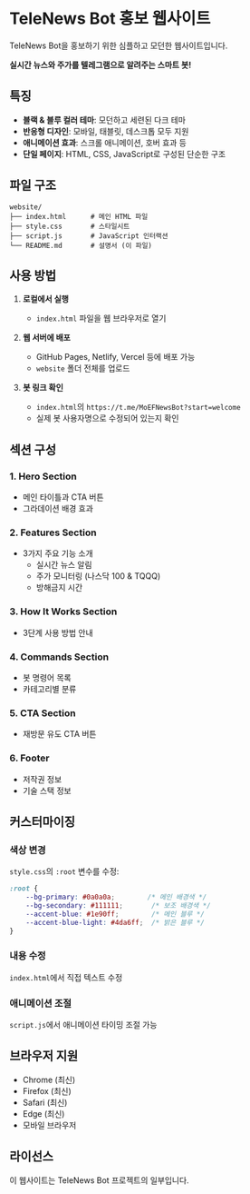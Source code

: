 # TeleNews Bot 홍보 웹사이트

TeleNews Bot을 홍보하기 위한 심플하고 모던한 웹사이트입니다.

**실시간 뉴스와 주가를 텔레그램으로 알려주는 스마트 봇!**

## 특징

- **블랙 & 블루 컬러 테마**: 모던하고 세련된 다크 테마
- **반응형 디자인**: 모바일, 태블릿, 데스크톱 모두 지원
- **애니메이션 효과**: 스크롤 애니메이션, 호버 효과 등
- **단일 페이지**: HTML, CSS, JavaScript로 구성된 단순한 구조

## 파일 구조

```
website/
├── index.html      # 메인 HTML 파일
├── style.css       # 스타일시트
├── script.js       # JavaScript 인터랙션
└── README.md       # 설명서 (이 파일)
```

## 사용 방법

1. **로컬에서 실행**
   - `index.html` 파일을 웹 브라우저로 열기

2. **웹 서버에 배포**
   - GitHub Pages, Netlify, Vercel 등에 배포 가능
   - `website` 폴더 전체를 업로드

3. **봇 링크 확인**
   - `index.html`의 `https://t.me/MoEFNewsBot?start=welcome`
   - 실제 봇 사용자명으로 수정되어 있는지 확인

## 섹션 구성

### 1. Hero Section
- 메인 타이틀과 CTA 버튼
- 그라데이션 배경 효과

### 2. Features Section
- 3가지 주요 기능 소개
  - 실시간 뉴스 알림
  - 주가 모니터링 (나스닥 100 & TQQQ)
  - 방해금지 시간

### 3. How It Works Section
- 3단계 사용 방법 안내

### 4. Commands Section
- 봇 명령어 목록
- 카테고리별 분류

### 5. CTA Section
- 재방문 유도 CTA 버튼

### 6. Footer
- 저작권 정보
- 기술 스택 정보

## 커스터마이징

### 색상 변경
`style.css`의 `:root` 변수를 수정:

```css
:root {
    --bg-primary: #0a0a0a;        /* 메인 배경색 */
    --bg-secondary: #111111;       /* 보조 배경색 */
    --accent-blue: #1e90ff;        /* 메인 블루 */
    --accent-blue-light: #4da6ff;  /* 밝은 블루 */
}
```

### 내용 수정
`index.html`에서 직접 텍스트 수정

### 애니메이션 조절
`script.js`에서 애니메이션 타이밍 조절 가능

## 브라우저 지원

- Chrome (최신)
- Firefox (최신)
- Safari (최신)
- Edge (최신)
- 모바일 브라우저

## 라이선스

이 웹사이트는 TeleNews Bot 프로젝트의 일부입니다.

